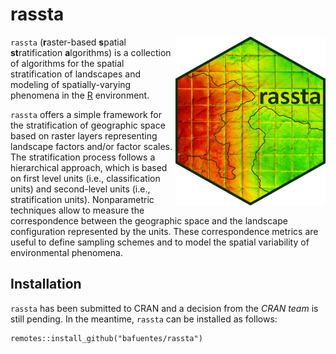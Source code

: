 # rassta
<img align="right" width="240" height="270" src="man/figures/rassta_logo.png">

`rassta` (**r**aster-based **s**patial **st**ratification **a**lgorithms) is a collection of algorithms for the spatial stratification of
landscapes and modeling of spatially-varying phenomena in the [R](https://www.r-project.org) environment.

`rassta` offers a simple framework for the stratification of geographic space based on raster layers representing landscape factors and/or
factor scales. The stratification process follows a hierarchical approach, which is based on first level units (i.e., classification units)
and second-level units (i.e., stratification units). Nonparametric techniques allow to measure the correspondence between the geographic
space and the landscape configuration represented by the units. These correspondence metrics are useful to define sampling schemes and to
model the spatial variability of environmental phenomena.

## Installation

`rassta` has been submitted to CRAN and a decision from the *CRAN team* is still pending. In the meantime, `rassta` can be installed as follows:

```
remotes::install_github("bafuentes/rassta")
```
